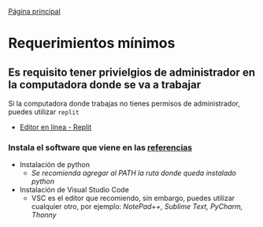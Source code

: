 [Página principal](../README.md)

# Requerimientos mínimos

## Es requisito tener privielgios de administrador en la computadora donde se va a trabajar
Si la computadora donde trabajas no tienes permisos de administrador, puedes utilizar `replit` <br>
* [Editor en línea - Replit](https://replit.com/)

### Instala el software que viene en las [referencias](../References.md)
* Instalación de python
    * *Se recomienda agregar al PATH la ruta donde queda instalado python*
* Instalación de Visual Studio Code
    * VSC es el editor que recomiendo, sin embargo, puedes utilizar cualquier otro, por ejemplo: *NotePad++, Sublime Text, PyCharm, Thonny*

